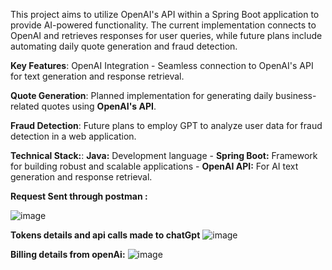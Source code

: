 This project aims to utilize OpenAI's API within a Spring Boot application to provide AI-powered functionality. The current implementation connects to OpenAI and retrieves responses for user queries, while future plans include automating daily quote generation and fraud detection.

**Key Features**: OpenAI Integration - Seamless connection to OpenAI's API for text generation and response retrieval.

**Quote Generation**: Planned implementation for generating daily business-related quotes using **OpenAI's API**.

**Fraud Detection**: Future plans to employ GPT to analyze user data for fraud detection in a web application.

**Technical Stack:**: **Java:** Development language - **Spring Boot:** Framework for building robust and scalable applications - **OpenAI API:** For AI text generation and response retrieval.

**Request Sent through postman :**

![image](https://github.com/Saravananb15/SpringBootAiWithOpenAI/assets/63905051/02d81ea8-dc30-4bbd-947b-8a608b7fb9a4)


**Tokens details and api calls made to chatGpt**
![image](https://github.com/Saravananb15/SpringBootAiWithOpenAI/assets/63905051/65012b85-8a26-454a-a7b4-caccbae26358)


**Billing details from openAi:**
![image](https://github.com/Saravananb15/SpringBootAiWithOpenAI/assets/63905051/900c685d-988a-492e-a386-46d0a310df24)

